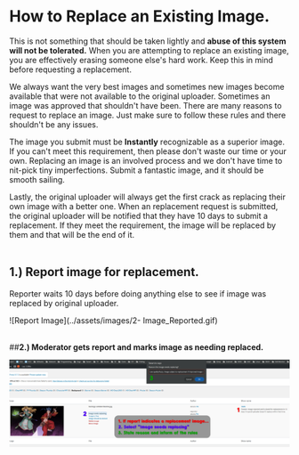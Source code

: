# **How to Replace an Existing Image.**

This is not something that should be taken lightly and **abuse of this system will not be tolerated.** When you are attempting to replace an existing image, you are effectively erasing someone else's hard work. Keep this in mind before requesting a replacement.

We always want the very best images and sometimes new images become available that were not available to the original uploader. Sometimes an image was approved that shouldn't have been. There are many reasons to request to replace an image. Just make sure to follow these rules and there shouldn't be any issues.

The image you submit must be **Instantly** recognizable as a superior image. If you can't meet this requirement, then please don't waste our time or your own. Replacing an image is an involved process and we don't have time to nit-pick tiny imperfections. Submit a fantastic image, and it should be smooth sailing.

Lastly, the original uploader will always get the first crack as replacing their own image with a better one. When an replacement request is submitted, the original uploader will be notified that they have 10 days to submit a replacement. If they meet the requirement, the image will be replaced by them and that will be the end of it.
&nbsp;  
&nbsp;  

## __1.) Report image for replacement.__

Reporter waits 10 days before doing anything else to see if image was replaced by original uploader.

![Report Image](../assets/images/2- Image_Reported.gif) 

&nbsp;  
##__2.) Moderator gets report and marks image as needing replaced.__

![Report Image](../assets/images/3-Mod_Image_Reported.jpg)

